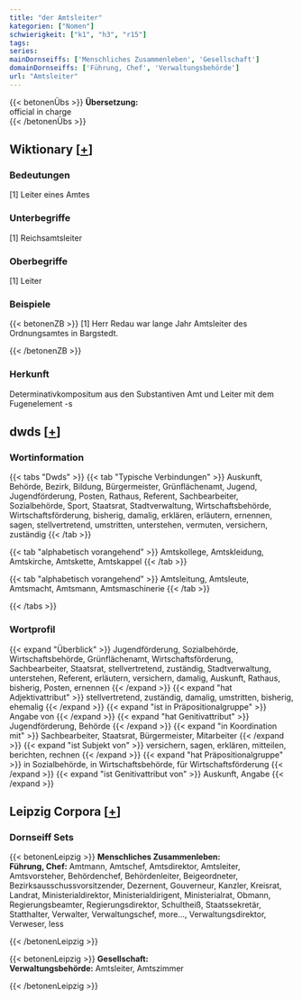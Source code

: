 ```yaml
---
title: "der Amtsleiter"
kategorien: ["Nomen"]
schwierigkeit: ["k1", "h3", "r15"]
tags:
series:
mainDornseiffs: ['Menschliches Zusammenleben', 'Gesellschaft']
domainDornseiffs: ['Führung, Chef', 'Verwaltungsbehörde']
url: "Amtsleiter"
---
```


{{< betonenÜbs >}}
**Übersetzung:**  
official in charge  
{{< /betonenÜbs >}}

## Wiktionary [[+](https://de.wiktionary.org/wiki/Amtsleiter)]

### Bedeutungen
[1] Leiter eines Amtes  

### Unterbegriffe
[1] Reichsamtsleiter  

### Oberbegriffe
[1] Leiter  

### Beispiele
{{< betonenZB >}}
[1] Herr Redau war lange Jahr Amtsleiter des Ordnungsamtes in Bargstedt.  

{{< /betonenZB >}}
### Herkunft
Determinativkompositum aus den Substantiven Amt und Leiter mit dem Fugenelement -s  



## dwds [[+](https://www.dwds.de/wb/Amtsleiter)]

### Wortinformation
{{< tabs "Dwds" >}}
{{< tab "Typische Verbindungen" >}}
Auskunft, Behörde, Bezirk, Bildung, Bürgermeister, Grünflächenamt, Jugend, Jugendförderung, Posten, Rathaus, Referent, Sachbearbeiter, Sozialbehörde, Sport, Staatsrat, Stadtverwaltung, Wirtschaftsbehörde, Wirtschaftsförderung, bisherig, damalig, erklären, erläutern, ernennen, sagen, stellvertretend, umstritten, unterstehen, vermuten, versichern, zuständig
{{< /tab >}}

{{< tab "alphabetisch vorangehend" >}}
Amtskollege, Amtskleidung, Amtskirche, Amtskette, Amtskappel
{{< /tab >}}

{{< tab "alphabetisch vorangehend" >}}
Amtsleitung, Amtsleute, Amtsmacht, Amtsmann, Amtsmaschinerie
{{< /tab >}}

{{< /tabs >}}

### Wortprofil
{{< expand "Überblick" >}} Jugendförderung, Sozialbehörde, Wirtschaftsbehörde, Grünflächenamt, Wirtschaftsförderung, Sachbearbeiter, Staatsrat, stellvertretend, zuständig, Stadtverwaltung, unterstehen, Referent, erläutern, versichern, damalig, Auskunft, Rathaus, bisherig, Posten, ernennen {{< /expand >}}
{{< expand "hat Adjektivattribut" >}} stellvertretend, zuständig, damalig, umstritten, bisherig, ehemalig {{< /expand >}}
{{< expand "ist in Präpositionalgruppe" >}} Angabe von {{< /expand >}}
{{< expand "hat Genitivattribut" >}} Jugendförderung, Behörde {{< /expand >}}
{{< expand "in Koordination mit" >}} Sachbearbeiter, Staatsrat, Bürgermeister, Mitarbeiter {{< /expand >}}
{{< expand "ist Subjekt von" >}} versichern, sagen, erklären, mitteilen, berichten, rechnen {{< /expand >}}
{{< expand "hat Präpositionalgruppe" >}} in Sozialbehörde, in Wirtschaftsbehörde, für Wirtschaftsförderung {{< /expand >}}
{{< expand "ist Genitivattribut von" >}} Auskunft, Angabe {{< /expand >}}

## Leipzig Corpora [[+](https://corpora.uni-leipzig.de/en/res?word=Amtsleiter&corpusId=deu_newscrawl-public_2018)]

### Dornseiff Sets
{{< betonenLeipzig >}}
**Menschliches Zusammenleben:**  
**Führung, Chef:** Amtmann, Amtschef, Amtsdirektor, Amtsleiter, Amtsvorsteher, Behördenchef, Behördenleiter, Beigeordneter, Bezirksausschussvorsitzender, Dezernent, Gouverneur, Kanzler, Kreisrat, Landrat, Ministerialdirektor, Ministerialdirigent, Ministerialrat, Obmann, Regierungsbeamter, Regierungsdirektor, Schultheiß, Staatssekretär, Statthalter, Verwalter, Verwaltungschef, more..., Verwaltungsdirektor, Verweser, less  

{{< /betonenLeipzig >}}


{{< betonenLeipzig >}}
**Gesellschaft:**  
**Verwaltungsbehörde:** Amtsleiter, Amtszimmer  

{{< /betonenLeipzig >}}
